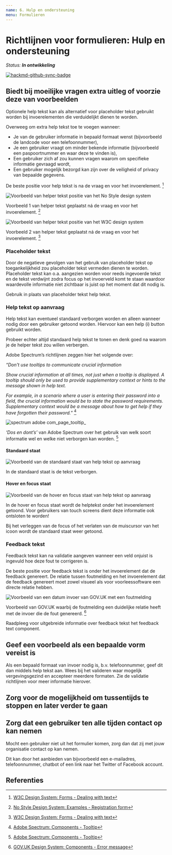 ```yaml
---
name: 6. Hulp en ondersteuning
menu: Formulieren
---
```


# Richtlijnen voor formulieren: Hulp en ondersteuning

_Status: **In ontwikkeling**_

[![hackmd-github-sync-badge](https://hackmd.io/O2RDX5szRBu-Tsml6ON4MA/badge)](https://hackmd.io/O2RDX5szRBu-Tsml6ON4MA)

## Biedt bij moeilijke vragen extra uitleg of voorzie deze van voorbeelden

Optionele help tekst kan als alternatief voor placeholder tekst gebruikt worden bij invoerelementen die verduidelijkt dienen te worden.

Overweeg om extra help tekst toe te voegen wanneer:

- Je van de gebruiker informatie in bepaald formaat wenst (bijvoorbeeld de landcode voor een telefoonnummer),
- Je een gebruiker vraagt om minder bekende informatie (bijvoorbeeld een paspoortnummer en waar deze te vinden is),
- Een gebruiker zich af zou kunnen vragen waarom om specifieke informatie gevraagd wordt,
- Een gebruiker mogelijk bezorgd kan zijn over de veiligheid of privacy van bepaalde gegevens.

De beste positie voor help tekst is na de vraag en voor het invoerelement. [^helper-text-position]

![Voorbeeld van helper tekst positie van het No Style design system](https://user-images.githubusercontent.com/248921/142423723-442f8506-2e12-4d57-8c25-4273002ee192.png)

Voorbeeld 1 van helper tekst geplaatst ná de vraag en voor het invoerelement. [^no-style-helper-text]

![Voorbeeld van helper tekst positie van het W3C design system](https://user-images.githubusercontent.com/248921/142424548-448c8a82-2b64-4667-8f8e-6c97ca00ac58.png)

Voorbeeld 2 van helper tekst geplaatst ná de vraag en voor het invoerelement. [^helper-text-position]

### Placeholder tekst

Door de negatieve gevolgen van het gebruik van placeholder tekst op toegankelijkheid zou placeholder tekst vermeden dienen te worden. Placeholder tekst kan o.a. aangezien worden voor reeds ingevoerde tekst en de tekst verdwijnt zodra focus op het invoerveld komt te staan waardoor waardevolle informatie niet zichtbaar is juist op het moment dat dit nodig is.

Gebruik in plaats van placeholder tekst help tekst.

### Help tekst op aanvraag

Help tekst kan eventueel standaard verborgen worden en alleen wanneer nodig door een gebruiker getoond worden. Hiervoor kan een help (i) button gebruikt worden.

Probeer echter altijd standaard help tekst te tonen en denk goed na waarom je de helper tekst zou willen verbergen.

Adobe Spectrum’s richtlijnen zeggen hier het volgende over: 

_“Don't use tooltips to communicate crucial information_

_Show crucial information at all times, not just when a tooltip is displayed. A tooltip should only be used to provide supplementary context or hints to the message shown in help text._

_For example, in a scenario where a user is entering their password into a field, the crucial information would be to state the password requirements. Supplementary context would be a message about how to get help if they have forgotten their password.”_ [^spectrum-tooltips]

![spectrum adobe com_page_tooltip_](https://user-images.githubusercontent.com/248921/142426915-cef223f5-0958-4edf-a56e-6ae5333f8660.png)

_‘Dos en dont’s’_ van Adobe Spectrum over het gebruik van welk soort informatie wel en welke niet verborgen kan worden. [^spectrum-tooltips]

#### Standaard staat

![Voorbeeld van de standaard staat van help tekst op aanvraag](https://i.imgur.com/APvKjcc.png)

In de standaard staat is de tekst verborgen.

#### Hover en focus staat

![Voorbeeld van de hover en focus staat van help tekst op aanvraag](https://i.imgur.com/y2Ah2qK.png)

In de hover en focus staat wordt de helptekst onder het invoerelement getoond. Voor gebruikers van touch screens dient deze informatie ook ontsloten te worden!

Bij het verleggen van de focus of het verlaten van de muiscursor van het icoon wordt de standaard staat weer getoond.

### Feedback tekst

Feedback tekst kan na validatie aangeven wanneer een veld onjuist is ingevuld hoe deze fout te corrigeren is.

De beste positie voor feedback tekst is onder het invoerelement dat de feedback genereert. De relatie tussen foutmelding en het invoerelement dat de feedback genereert moet zowel visueel als voor voorleessoftware een directe relatie hebben.

![Voorbeeld van een datum invoer van GOV.UK met een foutmelding](https://user-images.githubusercontent.com/248921/142428309-66444044-b06a-42e7-83f2-e180901da000.png)

Voorbeeld van GOV.UK waarbij de foutmelding een duidelijke relatie heeft met de invoer die de fout genereerd. [^gov.uk-error-message-date]

Raadpleeg voor uitgebreide informatie over feedback tekst het feedback text component.

## Geef een voorbeeld als een bepaalde vorm vereist is

Als een bepaald formaat van invoer nodig is, b.v. telefoonnummer, geef dit dan middels help tekst aan. Wees bij het valideren waar mogelijk vergevingsgezind en accepteer meerdere formaten. Zie de validatie richtlijnen voor meer informatie hierover.

## Zorg voor de mogelijkheid om tussentijds te stoppen en later verder te gaan

## Zorg dat een gebruiker ten alle tijden contact op kan nemen

Mocht een gebruiker niet uit het formulier komen, zorg dan dat zij met jouw organisatie contact op kan nemen.

Dit kan door het aanbieden van bijvoorbeeld een e-mailadres, telefoonnummer, chatbot of een link naar het Twitter of Facebook account.

## Referenties

[^helper-text-position]: [W3C Design System: Forms - Dealing with text](https://design-system.w3.org/styles/forms.html#dealing-with-text)
[^no-style-helper-text]: [No Style Design System: Examples - Registration form](https://nostyle.herokuapp.com/examples)
[^spectrum-tooltips]: [Adobe Spectrum: Components - Tooltip](https://spectrum.adobe.com/page/tooltip/#Dont-use-tooltips-to-communicate-crucial-information)
[^gov.uk-error-message-date]: [GOV.UK Design System: Components - Error message](https://design-system.service.gov.uk/components/error-message/)
